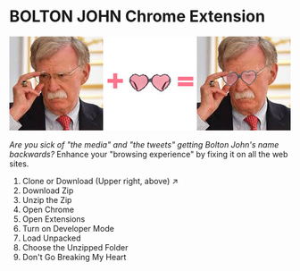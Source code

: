 # BOLTON JOHN Chrome Extension

![Bolton John PLUS Elton John EQUALS Bolton John](https://github.com/wam/bolton-john/raw/master/bolton-john.jpg)

*Are you sick of "the media" and "the tweets" getting Bolton John's name backwards?* Enhance your "browsing experience" by fixing it on all the web sites.

1. Clone or Download (Upper right, above) ↗️
2. Download Zip
3. Unzip the Zip
4. Open Chrome
4. Open Extensions
5. Turn on Developer Mode
6. Load Unpacked
7. Choose the Unzipped Folder
8. Don't Go Breaking My Heart
